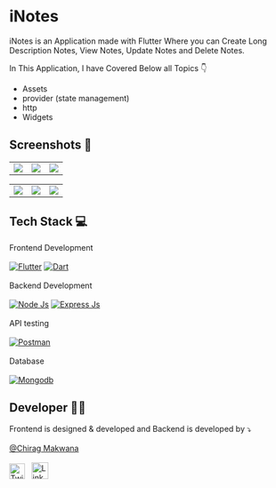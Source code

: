 # iNotes

iNotes is an Application made with Flutter Where you can Create Long Description Notes, View Notes, Update Notes and Delete Notes.

In This Application, I have Covered Below all Topics 👇

* Assets
* provider (state management)
* http
* Widgets

## Screenshots 📱

<table>
<tr>
<td ><img src="https://github.com/chirag1807/iNotes/assets/94277910/b6f9d323-36b2-4834-89fd-10285a037894.png" width="auto" height="auto" max-width="100%"></td>
<td ><img src="https://github.com/chirag1807/iNotes/assets/94277910/7d392109-872e-4881-8bc7-8fba70767bf9.png" width="auto" height="auto" max-width="100%"></td>
<td ><img src="https://github.com/chirag1807/iNotes/assets/94277910/d6de378e-aa35-4ca9-81be-cad26d58b0b6.png" width="auto" height="auto" max-width="100%"></td>
</tr>
</table>

<table>
<tr>
<td ><img src="https://github.com/chirag1807/iNotes/assets/94277910/9f5f8f98-dc06-404c-ab5e-3a6824f5294c.png" width="auto" height="auto" max-width="100%"></td>
<td ><img src="https://github.com/chirag1807/iNotes/assets/94277910/de48fb28-4089-4b05-9d13-5081971c152a.png" width="auto" height="auto" max-width="100%"></td>
<td ><img src="https://github.com/chirag1807/iNotes/assets/94277910/b2b1b57a-5792-4d6f-901b-210ae9233987.png" width="auto" height="auto" max-width="100%"></td>
</tr>
</table>


## Tech Stack 💻

Frontend Development <br><br>
[<img alt="Flutter" src="https://camo.githubusercontent.com/b6d2d66adc138025ea9cdf8444cdc29a588c98d062c263f8651ba6b7ad46fef0/68747470733a2f2f696d672e736869656c64732e696f2f62616467652f466c75747465722d2532333032353639422e7376673f7374796c653d666f722d7468652d6261646765266c6f676f3d466c7574746572266c6f676f436f6c6f723d7768697465" />](https://flutter.dev/)
[<img alt="Dart" src="https://camo.githubusercontent.com/a0a1ad90011aa02e7e6f32be4998b8843f0884eed20b575c8a2189859550824d/68747470733a2f2f696d672e736869656c64732e696f2f62616467652f646172742d2532333031373543322e7376673f7374796c653d666f722d7468652d6261646765266c6f676f3d64617274266c6f676f436f6c6f723d7768697465" />](https://dart.dev/)
<br><br>
Backend Development <br><br>
[<img alt="Node Js" src="https://camo.githubusercontent.com/7d7b100e379663ee40a20989e6c61737e6396c1dafc3a7c6d2ada8d4447eb0e4/68747470733a2f2f696d672e736869656c64732e696f2f62616467652f6e6f64652e6a732d3644413535463f7374796c653d666f722d7468652d6261646765266c6f676f3d6e6f64652e6a73266c6f676f436f6c6f723d7768697465" />](https://nodejs.org/en/)
[<img alt="Express Js" src="https://camo.githubusercontent.com/8286a45a106e1a3c07489f83a38159981d888518a740b59c807ffc1b7b1e2f7b/68747470733a2f2f696d672e736869656c64732e696f2f62616467652f657870726573732e6a732d2532333430346435392e7376673f7374796c653d666f722d7468652d6261646765266c6f676f3d65787072657373266c6f676f436f6c6f723d253233363144414642" />](https://expressjs.com/)
<br><br>
API testing <br><br>
[<img alt="Postman" src="https://camo.githubusercontent.com/3f0e26b0951bab845a1bb9a7198ecca0da272e462921b6edd85879f3673b6927/68747470733a2f2f696d672e736869656c64732e696f2f62616467652f506f73746d616e2d4646364333373f7374796c653d666f722d7468652d6261646765266c6f676f3d706f73746d616e266c6f676f436f6c6f723d7768697465" />](https://www.postman.com/)
<br><br>
Database <br><br>
[<img alt="Mongodb" src="https://camo.githubusercontent.com/c839570bc71901106b11b8411d9277a6a8356a9431e4a16d6c26db82caab7d62/68747470733a2f2f696d672e736869656c64732e696f2f62616467652f4d6f6e676f44422d2532333465613934622e7376673f7374796c653d666f722d7468652d6261646765266c6f676f3d6d6f6e676f6462266c6f676f436f6c6f723d7768697465" />](https://www.mongodb.com/)

## Developer 👨‍💻

Frontend is designed & developed and Backend is developed by ⤵️ <br><br>
<a href="https://github.com/chirag1807">@Chirag Makwana</a> <br><br>
[<img alt="Twitter" src="https://user-images.githubusercontent.com/94277910/208243009-538a8e54-6af9-4407-a4c5-28d65e0e3638.svg" width="28" height="28"/>](https://twitter.com/ChiragM73484136?t=FxO4tz3Tzk5Omb6zseAlMw&s=08)
&nbsp;
[<img alt="LinkedIn" src="https://user-images.githubusercontent.com/94277910/208243071-bdf2d450-96d4-4c61-80c9-3bb59c557f00.svg" width="30" height="30"/>](https://www.linkedin.com/in/chirag-makwana-85956925a)
